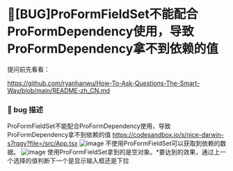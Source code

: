 # 🐛[BUG]ProFormFieldSet不能配合ProFormDependency使用，导致ProFormDependency拿不到依赖的值

提问前先看看：

https://github.com/ryanhanwu/How-To-Ask-Questions-The-Smart-Way/blob/main/README-zh_CN.md

### 🐛 bug 描述

ProFormFieldSet不能配合ProFormDependency使用，导致ProFormDependency拿不到依赖的值
https://codesandbox.io/s/nice-darwin-s7rqgy?file=/src/App.tsx
![image](https://github.com/ant-design/pro-components/assets/45806455/bbd5a80a-14d8-4ae4-91d4-5a281344a711)
不使用ProFormFieldSet可以获取到依赖的数据。
![image](https://github.com/ant-design/pro-components/assets/45806455/5ec79d06-ed83-49fb-84b5-b145db1bf281)
使用ProFormFieldSet拿到的是空对象。\*要达到的效果，通过上一个选择的值判断下一个是显示输入框还是下拉
